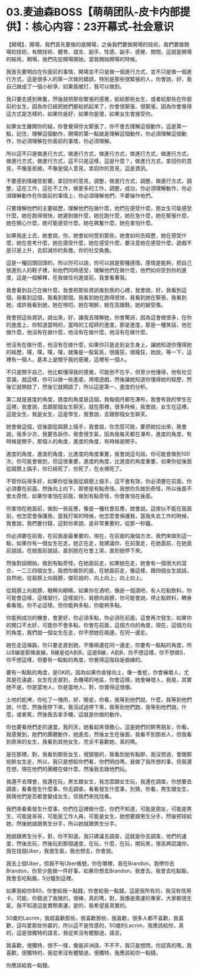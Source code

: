 # 03.麦迪森BOSS【萌萌团队-皮卡内部提供】：核心内容：23开幕式-社会意识

【開場】，開場，我們首先要做的是開場，之後我們要做開場的技術，我們要做開場的技術，有關技術、體育、語言、副手、性感、副手、感覺、關閉，這就是開場的結局，開場，我們先從開場開始，當我開始開場的時候。

我首先要明白在你面前的事情，開場並不只是做一個進行方式，並不只是做一個進行方式，這是很多人的第一次做的錯誤，特別是那些很緊張的人，你會說，好，我自己做成了一個小紛爭，如果我被打，我可以做到。

我只要去感到興奮，然後就把那些緊張的感覺，給給那些女生，或者給那些在你面前的女生，因為你已經把她們都給抓起來了，你會很緊張、很緊張，因為你會覺得這方式是怎樣的，如果你是好，如果你是壞，如果女生會接受你。

如果女生離開你的組，你會覺得你太緊張了，你不會去理解這個動作，這是第一點，記住，理解這個動作，開場的第一點就是理解這個動作，你必須理解這個動作，你必須理解在你面前的事情，你必須理解。

所以這不只是做進行方式，做進行方式，做進行方式，做進行方式，做進行方式，做進行方式，做進行方式，這不只是這樣，這是什麼？，做進行方式，拿回你的意見，不像是拒絕，不像是個人意見，拿回你的意見，這是資訊。

不要感到情緒受影響，拿回你的意見，調整，做進行方式，調整，做進行方式，調整，這在工作，這在不工作，做更多的工作，調整，成功，你必須理解動作，你必須理解動作在你面前的事情上，你必須理解他們，不要操作他們。

只要理解他們的主要經歷，理解他們在做什麼，他們在感受什麼，那女生可能感受什麼，她在跑得很快，她遲到做什麼，她在跑什麼，她在急什麼，她在緊張什麼，她在開心什麼，她可能感受什麼，她在興奮什麼，她在害怕什麼。

如果我走上去，她會說，你，她會如何受到那些，她會如何去經歷，她在感受什麼，她在思考什麼，她在感受什麼，她在感受什麼，要注意她在感受什麼，遊戲不是只是上升，去扣減你的負擔，你的社交負擔。

這是一種回頭回頭的，所以你可以說，你可以說是那種感情，感情是能夠，把自己放進別人的鞋子裡，和他們同時感受，理解他們在做什麼，他們如何受到你的進度，這是一個解釋，在我做任何進度前，我會看著我。

我會看到自己在做什麼，我會把那些資訊推到我的心裡，我會說，好，我看到這個，我看到這個，我看到那個，我看到她在跑得很快，我看到她在緊張，我看到她，或許我看到她，她在嘮叨，她在喝醉，她在高跟鞋，她的腳受傷。

我會把這些資訊，說出來，好，讓我去理解她，你會驚訝，因為這會做很多，在你的進度上，你知道當時的，當時的工程師的進度，那是進度，那是一種笑話，他在做什麼，他沒有在做什麼，他沒有在做什麼，他沒有在做什麼。

他沒有在做什麼，他沒有在做什麼，如果你只是走到女生身上，讓她知道你懂得她的經歷，噗，噗，噗，噗，就像是一股氣氛，很瘋狂，很瘋狂，她說，等一下，這裡有一個人，基本上是關乎我的感覺，這裡有一個人。

不只是關乎自己，他比較懂得我的感覺，可能他不在乎，但至少他懂得，他有社交意識，就這樣，你可以做一些進度，用壞遊戲，然後讓她知道你懂得她的經歷，然後它就開啟了，然後它就開啟了，所以這是第一，進度的分析。

第二就是進度的角度，進度的角度是這個，我每個月都在瀑布，我會有我的學生在這裡，我會說，去跟那個女生聊天，就在那裡，很多時候，我會說，女生在這裡，這是女生，我是女生，這是學生，我會說，去跟那個女生聊天。

她會做這個，從後面從肩膀上插手，我會說，你怎麼可能，要把她拉出來，我會說，我多少次，我要告訴你，我會很生氣，因為我每天都在瀑布，進度的角度，有時候是關乎，那個人的角度，進度的角度，有時候是關乎。

進度的角度，進度的角度，比進度的角度重要，我會說這句話，你可能會做到100次，你可能會做到，但這很重要，進度的角度，比進度的角度重要，如果你從後面從肩膀上插手，你已經死了，你死了，在水裡死了。

不管你玩得多好，如果你從後面從肩膀上插手，這不會有效，你必須要在前面，你必須要在前面，然後向上向下，即使是有點奇怪，我想你先做到奇怪，所以後面不會太奇怪，如果你害怕在前面，做到有點奇怪，你會害怕在後面。

你害怕在她面前，做到一些反應，像是一種社會反應，她會說，這傢伙不能在我面前，他怎麼會保護我，當我打架的時候，他怎麼會保護我，當我失去工作的時候，我會說，我們要付錢，這對你來說，是非常重要的，從那一秒鐘。

你必須要在前面，在前面是最重要的，現在，在前面的幾個方法，我們來做到這一點，如果你有一個女生在走，她正在走，我建議你，在前面走，在她面前，在她面前說話，在她面前說話，直到她在社會上哭，直到她停下來。

然後對話開始，做到有點奇怪，在她面前走，如果她在走，她會有一個很大的混合，一二三四個女生，我想你做到的是，在她面前走，像這樣，跟四個女生說話，自然地，從肩膀上向肩膀，傑尼說的，向上向上，向上向上。

從肩膀上向肩膀，眼睛向眼睛，如果你在酒吧，像是一個酒吧，有人在點飲料，你可能會這樣，這樣就行，這樣就行，肩膀向肩膀，你可能會說，停止點飲料，轉身看看我，你不必這樣，但你能夠多點，你能夠多點。

你能夠成功的機會，會更好，你必須多點，你必須在前面，這會再次發生，如果你的開口不太好，可能你不會多點，你會在前面，這個方向的角度，現在，這個方向的角度，我們說一個女生在走，你不想她在兩邊，在同一邊走。

她在走這條路，你只要走直到她，不像兩邊在同一邊走，你要有一點點的角度，所以B線是那條直線，B線是從A到B，這是B線，A到B，你不想這樣，你不想做S，你不想這樣，但要有一點點的角度，你覺得這階段是曲線的。

要有一點點的角度，是OK的，因為如果你直接向上，像一隻蛇，你會嚇壞人，尤其是在遠處，女生在走直到，去機場的地區，你會這樣，她會嚇壞人，我是，其實她不是，你是當地人，你是當地人，對，你覺得這很像。

土地的蛇烤，你吃了一塊肉，好，晚安，你看，我等到他們說，什麼，我等到他們說，什麼，然後我停下來，我沒試過停下來，我等到他們跑，我等到他們說，什麼，或者笑，然後我去拿手機，這就是你做的動作。

你也要看他們走的速度，我的天，她看起來很擔心，這是她們的醉男朋友，你看，我感覺到，她們的團體動作，她進去，然後女生在後面，我看不到那些人，但我看到原來的女生，我看到其他女生，完全不喜歡她，真的嗎。

是在那裡，對，我看到那些女生，很狠狠的，我看到她有點醉，我沒想過，會跟那些醉女生走，所以，我只是想給你們看，你們明白嗎，我做了我所想的事，但我還在想，現在他們的團體在做什麼，然後我去跟他們玩。

我還不去理會，我還在玩，男生跟女生，我怎麼跟女生玩，我還在調查，你想要去調查，看看發生什麼事，你去調查，看看發生什麼事，別猜，你看，男生跟女生，我猜他們是否都會變成女生，但我們來找找看。

我們來看看發生什麼事，你們在這裡做什麼，你們不知道，可能是朋友，可能是男生，可能是哥哥，可能是工作人員，可能是女生，她想要跟男生分手，然後把球給她，然後她就跟男生分手，所以她就跟男生分手。

她就跟男生分手，對，你不知道，我只建議去調查，這就是你去調查，他們的速度，然後去玩，然後玩到那個速度，在玩，什麼，在玩，開玩笑，很高興認識你，我在找個Uber，我很生氣，我也想去，你會說。

我去上個Uber，但我不有Uber帳號，你在哪裡，我在Brandon，我帶你去Brandon，你至少能做一件好事，如果你想去Brandon，我會去，我會去吃點飯，我會去吃點飯，5分鐘到這裡。

如果我給你$60，你會給我一點錢，你會給我一點錢，這是我所有的，我沒有信用卡，可能，你錯過了我做的，很棒，真的嗎，對，我像是奧運的專家，大家都很生氣，我不知道這是實際奧運，是的，我希望是真實的。

50歲的Lacrim，我超喜歡那些，我喜歡那些，我喜歡，很多人都不喜歡，我喜歡，這叫愛那些你贏的，所以這不是性感的，50歲的Lacrim，我應該給你，真的，這是很獨特的語言，我從來沒有體驗過，語言。

我喜歡，很獨特，很不一樣，像是非洲語，不不不，我只是想問，你認真的嗎，我喜歡，很獨特的，我從來沒有體驗過，很獨特，我應該給你一點錢。

你應該給我一點錢。